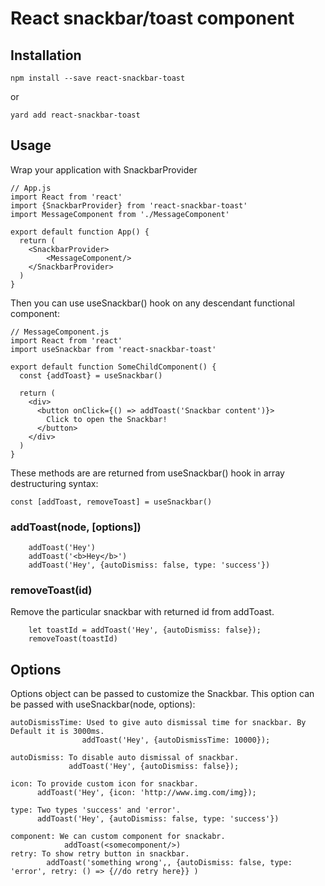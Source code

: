 # React snackbar/toast component

## Installation

```
npm install --save react-snackbar-toast
```

or

```
yard add react-snackbar-toast
```

## Usage

Wrap your application with SnackbarProvider

```
// App.js
import React from 'react'
import {SnackbarProvider} from 'react-snackbar-toast'
import MessageComponent from './MessageComponent'

export default function App() {
  return (
    <SnackbarProvider>
        <MessageComponent/>
    </SnackbarProvider>
  )
}
```

Then you can use useSnackbar() hook on any descendant functional component:

```
// MessageComponent.js
import React from 'react'
import useSnackbar from 'react-snackbar-toast'

export default function SomeChildComponent() {
  const {addToast} = useSnackbar()

  return (
    <div>
      <button onClick={() => addToast('Snackbar content')}>
        Click to open the Snackbar!
      </button>
    </div>
  )
}
```

These methods are are returned from useSnackbar() hook in array destructuring syntax:

```
const [addToast, removeToast] = useSnackbar()
```

### addToast(node, [options])

```
    addToast('Hey')
    addToast('<b>Hey</b>')
    addToast('Hey', {autoDismiss: false, type: 'success'})
```

### removeToast(id)

Remove the particular snackbar with returned id from addToast.

```
    let toastId = addToast('Hey', {autoDismiss: false});
    removeToast(toastId)
```
    

## Options

Options object can be passed to customize the Snackbar. This option can be passed with useSnackbar(node, options):

    autoDismissTime: Used to give auto dismissal time for snackbar. By Default it is 3000ms.
                    addToast('Hey', {autoDismissTime: 10000});

    autoDismiss: To disable auto dismissal of snackbar.
                 addToast('Hey', {autoDismiss: false});

    icon: To provide custom icon for snackbar. 
          addToast('Hey', {icon: 'http://www.img.com/img});

    type: Two types 'success' and 'error'.
          addToast('Hey', {autoDismiss: false, type: 'success'})
          
    component: We can custom component for snackabr.
                addToast(<somecomponent/>)
    retry: To show retry button in snackbar.
            addToast('something wrong',, {autoDismiss: false, type: 'error', retry: () => {//do retry here}} )

